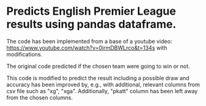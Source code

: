 # Predicts English Premier League results using pandas dataframe. 

The code has been implemented from a base of a youtube video: https://www.youtube.com/watch?v=0irmDBWLrco&t=134s with modifications.

The original code predicted if the chosen team were going to win or not. 

This code is modified to predict the result including a possible draw and accuracy has been improved by, e.g., with additional, relevant columns from csv file such as "xg", "xga". Additionally, "pkatt" column has been left away from the chosen columns.


